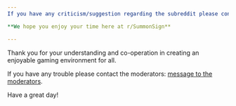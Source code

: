 ```yaml
---
If you have any criticism/suggestion regarding the subreddit please contact the moderators: [message to the moderators](https://www.reddit.com/message/compose?to=%2Fr%2FSummonSign&subject=&message=).

**We hope you enjoy your time here at r/SummonSign**

---
```

Thank you for your understanding and co-operation in creating an enjoyable gaming environment for all.

If you have any trouble please contact the moderators: [message to the moderators](https://www.reddit.com/message/compose?to=%2Fr%2FSummonSign&subject=&message=).

 Have a great day!
